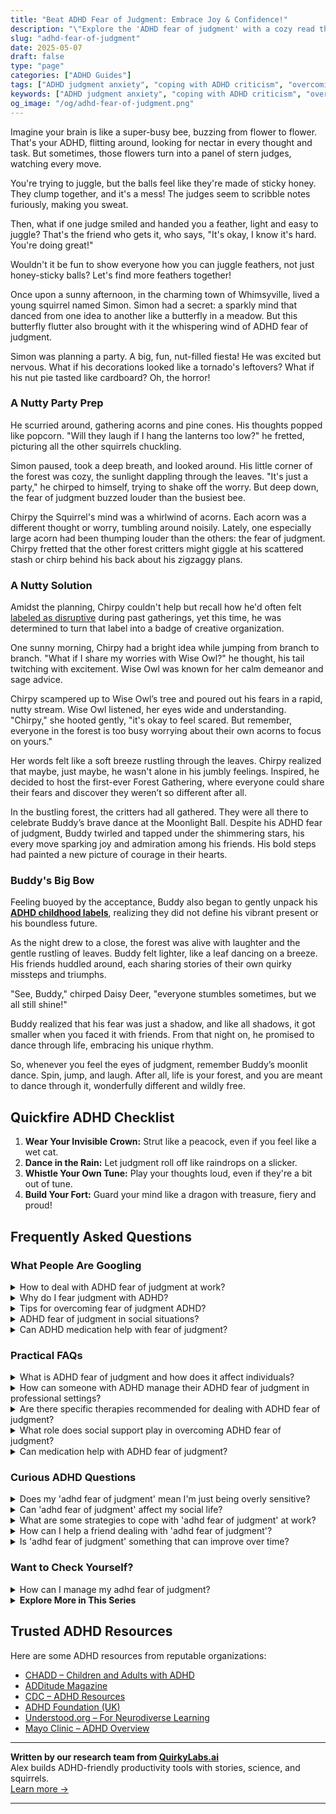 ```yaml
---
title: "Beat ADHD Fear of Judgment: Embrace Joy & Confidence!"
description: "\"Explore the 'ADHD fear of judgment' with a cozy read that feels like a warm hug! Dive into insights that make you feel seen and uplifted. Let’s juggle feathers together!\""
slug: "adhd-fear-of-judgment"
date: 2025-05-07
draft: false
type: "page"
categories: ["ADHD Guides"]
tags: ["ADHD judgment anxiety", "coping with ADHD criticism", "overcoming ADHD stigma", "ADHD social anxiety", "ADHD acceptance", "ADHD self-esteem", "ADHD supportive friendships"]
keywords: ["ADHD judgment anxiety", "coping with ADHD criticism", "overcoming ADHD stigma", "ADHD social anxiety", "ADHD acceptance", "ADHD self-esteem", "ADHD supportive friendships"]
og_image: "/og/adhd-fear-of-judgment.png"
---
```


Imagine your brain is like a super-busy bee, buzzing from flower to flower. That's your ADHD, flitting around, looking for nectar in every thought and task. But sometimes, those flowers turn into a panel of stern judges, watching every move.

You're trying to juggle, but the balls feel like they're made of sticky honey. They clump together, and it's a mess! The judges seem to scribble notes furiously, making you sweat.

Then, what if one judge smiled and handed you a feather, light and easy to juggle? That's the friend who gets it, who says, "It's okay, I know it's hard. You're doing great!"

Wouldn't it be fun to show everyone how you can juggle feathers, not just honey-sticky balls? Let's find more feathers together!

Once upon a sunny afternoon, in the charming town of Whimsyville, lived a young squirrel named Simon. Simon had a secret: a sparkly mind that danced from one idea to another like a butterfly in a meadow. But this butterfly flutter also brought with it the whispering wind of ADHD fear of judgment.

Simon was planning a party. A big, fun, nut-filled fiesta! He was excited but nervous. What if his decorations looked like a tornado's leftovers? What if his nut pie tasted like cardboard? Oh, the horror!

### A Nutty Party Prep

He scurried around, gathering acorns and pine cones. His thoughts popped like popcorn. "Will they laugh if I hang the lanterns too low?" he fretted, picturing all the other squirrels chuckling.

Simon paused, took a deep breath, and looked around. His little corner of the forest was cozy, the sunlight dappling through the leaves. "It's just a party," he chirped to himself, trying to shake off the worry. But deep down, the fear of judgment buzzed louder than the busiest bee.

Chirpy the Squirrel's mind was a whirlwind of acorns. Each acorn was a different thought or worry, tumbling around noisily. Lately, one especially large acorn had been thumping louder than the others: the fear of judgment. Chirpy fretted that the other forest critters might giggle at his scattered stash or chirp behind his back about his zigzaggy plans.

### A Nutty Solution

Amidst the planning, Chirpy couldn't help but recall how he'd often felt [labeled as disruptive](/pages/adhd-labeled-as-disruptive/) during past gatherings, yet this time, he was determined to turn that label into a badge of creative organization.

One sunny morning, Chirpy had a bright idea while jumping from branch to branch. "What if I share my worries with Wise Owl?" he thought, his tail twitching with excitement. Wise Owl was known for her calm demeanor and sage advice.

Chirpy scampered up to Wise Owl’s tree and poured out his fears in a rapid, nutty stream. Wise Owl listened, her eyes wide and understanding. "Chirpy," she hooted gently, "it's okay to feel scared. But remember, everyone in the forest is too busy worrying about their own acorns to focus on yours."

Her words felt like a soft breeze rustling through the leaves. Chirpy realized that maybe, just maybe, he wasn't alone in his jumbly feelings. Inspired, he decided to host the first-ever Forest Gathering, where everyone could share their fears and discover they weren’t so different after all.

In the bustling forest, the critters had all gathered. They were all there to celebrate Buddy’s brave dance at the Moonlight Ball. Despite his ADHD fear of judgment, Buddy twirled and tapped under the shimmering stars, his every move sparking joy and admiration among his friends. His bold steps had painted a new picture of courage in their hearts.

### Buddy's Big Bow

Feeling buoyed by the acceptance, Buddy also began to gently unpack his **[ADHD childhood labels](/pages/adhd-childhood-labels/)**, realizing they did not define his vibrant present or his boundless future.

As the night drew to a close, the forest was alive with laughter and the gentle rustling of leaves. Buddy felt lighter, like a leaf dancing on a breeze. His friends huddled around, each sharing stories of their own quirky missteps and triumphs.

"See, Buddy," chirped Daisy Deer, "everyone stumbles sometimes, but we all still shine!"

Buddy realized that his fear was just a shadow, and like all shadows, it got smaller when you faced it with friends. From that night on, he promised to dance through life, embracing his unique rhythm.

So, whenever you feel the eyes of judgment, remember Buddy’s moonlit dance. Spin, jump, and laugh. After all, life is your forest, and you are meant to dance through it, wonderfully different and wildly free.

## Quickfire ADHD Checklist

1. **Wear Your Invisible Crown:** Strut like a peacock, even if you feel like a wet cat.
2. **Dance in the Rain:** Let judgment roll off like raindrops on a slicker.
3. **Whistle Your Own Tune:** Play your thoughts loud, even if they're a bit out of tune.
4. **Build Your Fort:** Guard your mind like a dragon with treasure, fiery and proud!

## Frequently Asked Questions



### What People Are Googling

<details><summary>How to deal with ADHD fear of judgment at work?</summary><p>Absolutely, feeling judged at work, especially when you have ADHD, can really be tough. To ease this fear, start by acknowledging your feelings as completely valid and understandable. Consider having an open conversation with a trusted coworker or supervisor about your ADHD, focusing on how it affects you and the strategies you use to manage your tasks effectively. This can lead to greater understanding and support. Also, remember to celebrate your unique strengths and contributions, as these are what truly define your value at work.</p></details>
<details><summary>Why do I fear judgment with ADHD?</summary><p>It’s completely understandable to feel that way! Many people with ADHD worry about judgment because they might have experienced misunderstandings or criticisms about behaviors that are linked to ADHD traits, like forgetfulness or difficulty staying on task. Remember, ADHD involves differences in brain wiring that affect how you manage attention, impulsivity, and organization. It’s important to recognize that these feelings are valid, and you’re definitely not alone in this. Let’s focus on strategies that help build confidence and understanding, both within yourself and with others around you.</p></details>
<details><summary>Tips for overcoming fear of judgment ADHD?</summary><p>Absolutely, overcoming the fear of judgment, especially when you have ADHD, can indeed feel daunting, but remember, you're not alone in this. A great starting point is to acknowledge your feelings without harsh self-judgment — recognizing that everyone has their unique struggles helps put your fears into perspective. Try to surround yourself with supportive friends or groups who understand ADHD; this safe environment can boost your confidence and reduce feelings of being judged. Lastly, practicing self-compassion can be incredibly empowering, reminding you that it’s okay to be a work in progress.</p></details>
<details><summary>ADHD fear of judgment in social situations?</summary><p>Absolutely, feeling anxious about judgment in social settings is a common experience for many with ADHD. This worry often stems from past experiences of misunderstandings or not feeling in sync with others. Remember, it’s okay to feel this way, and you’re definitely not alone in these feelings. One gentle step could be to share small parts of your experiences with trusted friends or peers who might understand or relate. This can sometimes help ease the sense of isolation and build more authentic connections.</p></details>
<details><summary>Can ADHD medication help with fear of judgment?</summary><p>Absolutely, that's a great question! ADHD medication can indeed help with managing the fear of judgment. This type of worry often stems from difficulties in maintaining focus or impulsivity, which medication can help mitigate. By enhancing your ability to regulate attention and behavior, medication might make social situations feel more manageable and less intimidating. Always remember, it's perfectly okay to seek help and explore options that can make you feel more comfortable and confident in your interactions!</p></details>



### Practical FAQs

<details><summary>What is ADHD fear of judgment and how does it affect individuals?</summary><p>Absolutely, it's so important to understand this aspect of ADHD! The fear of judgment in individuals with ADHD can often stem from past experiences of criticism or misunderstanding about their actions and behaviors, which are influenced by their symptoms. This fear can lead to feelings of anxiety or reluctance in social interactions or new situations, where they might worry about being evaluated negatively. It’s like carrying a little backpack of worries that sometimes makes stepping into the world a bit more daunting. However, recognizing this fear and gently working through it with understanding and support can truly lighten that load.</p></details>
<details><summary>How can someone with ADHD manage their ADHD fear of judgment in professional settings?</summary><p>It's really common to feel a bit on edge about judgment, especially in professional settings where you want to put your best foot forward. A good starting point is to recognize and acknowledge these feelings without harsh self-criticism. Remember, everyone, ADHD or not, deals with some form of self-doubt or anxiety. You might find it helpful to confide in a trusted colleague or mentor who understands and supports your unique working style. They can offer not just reassurance but practical strategies that align with your strengths. Remember, your unique perspectives and energy are valuable assets to your team!</p></details>
<details><summary>Are there specific therapies recommended for dealing with ADHD fear of judgment?</summary><p>Absolutely, and it's wonderful that you're looking into this! Cognitive Behavioral Therapy (CBT) is highly recommended as it helps in identifying and altering the negative thought patterns associated with fear of judgment. Another supportive therapy is Acceptance and Commitment Therapy (ACT), which focuses on embracing your thoughts and feelings rather than fighting them, fostering a more compassionate self-view. Exploring these therapies with a professional can be a comforting and empowering experience, helping you navigate these feelings with lots of understanding and support.</p></details>
<details><summary>What role does social support play in overcoming ADHD fear of judgment?</summary><p>Social support plays a crucial and comforting role in managing the fear of judgment often associated with ADHD. When you have supportive friends, family, or peers who understand the challenges of ADHD, it creates a safe space for you to express yourself and make mistakes without harsh judgment. This kind of environment not only boosts your self-esteem but also encourages you to embrace your unique qualities and coping strategies. So, remember, having a supportive circle is like having a cozy, reassuring blanket that helps shield you from external criticisms and fosters personal growth and acceptance.</p></details>
<details><summary>Can medication help with ADHD fear of judgment?</summary><p>Absolutely, medication can be a helpful tool in managing some of the challenges associated with ADHD, including easing the fear of judgment. Medication often improves focus and reduces impulsivity, which might make social interactions feel less daunting and more manageable. This can indirectly boost your confidence and reduce worries about being judged negatively by others. Remember, it's also important to pair medication with strategies like therapy or coaching to comprehensively address emotional concerns.</p></details>



### Curious ADHD Questions

<details><summary>Does my 'adhd fear of judgment' mean I'm just being overly sensitive?</summary><p>Not at all! Feeling a heightened fear of judgment is actually pretty common among folks with ADHD. This often stems from past experiences of being misunderstood or criticized for ADHD-related traits, like forgetfulness or time management struggles. It's important to recognize this as a valid emotional response, not just oversensitivity. Being aware of this fear can be the first step towards managing its impact on your life. Remember, you're not alone in feeling this way, and it's okay to seek support from those who understand your journey.</p></details>
<details><summary>Can 'adhd fear of judgment' affect my social life?</summary><p>Absolutely, feeling a fear of judgment can really influence your social interactions, and it's a common experience for many with ADHD. This fear might make you hesitant to join in on conversations or participate in group activities, worrying about how others perceive you. Remember, it's okay to feel this way, and you're definitely not alone. A good step might be to share your feelings with friends who understand, or even seek out a supportive group where you can connect with others who relate to what you're going through!</p></details>
<details><summary>What are some strategies to cope with 'adhd fear of judgment' at work?</summary><p>Feeling judged at work can truly amplify anxiety, but remember, you're not alone in feeling this way! A good strategy is to build a small support network at work — just one or two trusted colleagues with whom you can share feelings and get reassurances. It’s also helpful to keep a record of your accomplishments and positive feedback, which you can refer back to during moments of doubt. Lastly, practicing assertiveness can empower you to communicate your needs and boundaries clearly, reducing the fear of misunderstanding and judgment. Keep your chin up; you've got this!</p></details>
<details><summary>How can I help a friend dealing with 'adhd fear of judgment'?</summary><p>Absolutely, it's wonderful that you want to support your friend! A cozy start is to make sure they feel heard and understood without immediate judgment or unsolicited advice. You can gently encourage open conversations where they can express their feelings and fears, acknowledging their concerns with empathy and patience. Sharing a supportive space where they feel safe can significantly alleviate their fear of judgment. And remember, a little reassurance that you appreciate them just as they are can go a long way!</p></details>
<details><summary>Is 'adhd fear of judgment' something that can improve over time?</summary><p>Absolutely, the fear of judgment associated with ADHD can definitely improve over time! It's really common to feel this way, especially since ADHD can sometimes make things like organization, focus, or remembering details a bit trickier. With the right strategies and support, however, you can learn to manage these feelings more effectively. Remember, everyone progresses at their own pace, so be kind to yourself through the journey and celebrate the small victories along the way!</p></details>



### Want to Check Yourself?

<details><summary>How can I manage my adhd fear of judgment?</summary><p>Absolutely, facing the fear of judgment can feel daunting, but remember, you're not alone in this. A comforting first step is to share your feelings with trusted friends or a support group who understand ADHD. They can offer not just understanding but also personal insights and strategies that have worked for them. Additionally, consider working with a therapist or coach who specializes in ADHD to build coping strategies that are personalized for you. This way, you're not just tackling your fears, but you're doing so with a supportive team by your side.</p></details>

<script type="application/ld+json">
{
  "@context": "https://schema.org",
  "@type": "FAQPage",
  "mainEntity": [
    {
      "@type": "Question",
      "name": "How to deal with ADHD fear of judgment at work?",
      "acceptedAnswer": {
        "@type": "Answer",
        "text": "Absolutely, feeling judged at work, especially when you have ADHD, can really be tough. To ease this fear, start by acknowledging your feelings as completely valid and understandable. Consider having an open conversation with a trusted coworker or supervisor about your ADHD, focusing on how it affects you and the strategies you use to manage your tasks effectively. This can lead to greater understanding and support. Also, remember to celebrate your unique strengths and contributions, as these are what truly define your value at work."
      }
    },
    {
      "@type": "Question",
      "name": "Why do I fear judgment with ADHD?",
      "acceptedAnswer": {
        "@type": "Answer",
        "text": "It\u2019s completely understandable to feel that way! Many people with ADHD worry about judgment because they might have experienced misunderstandings or criticisms about behaviors that are linked to ADHD traits, like forgetfulness or difficulty staying on task. Remember, ADHD involves differences in brain wiring that affect how you manage attention, impulsivity, and organization. It\u2019s important to recognize that these feelings are valid, and you\u2019re definitely not alone in this. Let\u2019s focus on strategies that help build confidence and understanding, both within yourself and with others around you."
      }
    },
    {
      "@type": "Question",
      "name": "Tips for overcoming fear of judgment ADHD?",
      "acceptedAnswer": {
        "@type": "Answer",
        "text": "Absolutely, overcoming the fear of judgment, especially when you have ADHD, can indeed feel daunting, but remember, you're not alone in this. A great starting point is to acknowledge your feelings without harsh self-judgment \u2014 recognizing that everyone has their unique struggles helps put your fears into perspective. Try to surround yourself with supportive friends or groups who understand ADHD; this safe environment can boost your confidence and reduce feelings of being judged. Lastly, practicing self-compassion can be incredibly empowering, reminding you that it\u2019s okay to be a work in progress."
      }
    },
    {
      "@type": "Question",
      "name": "ADHD fear of judgment in social situations?",
      "acceptedAnswer": {
        "@type": "Answer",
        "text": "Absolutely, feeling anxious about judgment in social settings is a common experience for many with ADHD. This worry often stems from past experiences of misunderstandings or not feeling in sync with others. Remember, it\u2019s okay to feel this way, and you\u2019re definitely not alone in these feelings. One gentle step could be to share small parts of your experiences with trusted friends or peers who might understand or relate. This can sometimes help ease the sense of isolation and build more authentic connections."
      }
    },
    {
      "@type": "Question",
      "name": "Can ADHD medication help with fear of judgment?",
      "acceptedAnswer": {
        "@type": "Answer",
        "text": "Absolutely, that's a great question! ADHD medication can indeed help with managing the fear of judgment. This type of worry often stems from difficulties in maintaining focus or impulsivity, which medication can help mitigate. By enhancing your ability to regulate attention and behavior, medication might make social situations feel more manageable and less intimidating. Always remember, it's perfectly okay to seek help and explore options that can make you feel more comfortable and confident in your interactions!"
      }
    }
  ]
}
</script>
<script type="application/ld+json">
{
  "@context": "https://schema.org",
  "@type": "Article",
  "author": {
    "@type": "Person",
    "name": "QuirkyLabs",
    "url": "https://quirkylabs.ai/about"
  },
  "headline": "\"Beat ADHD Fear of Judgment: Embrace Joy & Confidence!\"",
  "mainEntityOfPage": "https://blog.quirkylabs.ai/pages/adhd-fear-of-judgment/",
  "datePublished": "2025-05-07"
}
</script>
<script type="application/ld+json">
{
  "@context": "https://schema.org",
  "@type": "BreadcrumbList",
  "itemListElement": [
    {
      "@type": "ListItem",
      "position": 1,
      "name": "Home",
      "item": "https://quirkylabs.ai/"
    },
    {
      "@type": "ListItem",
      "position": 2,
      "name": "Blog",
      "item": "https://blog.quirkylabs.ai/"
    },
    {
      "@type": "ListItem",
      "position": 3,
      "name": "\"Beat ADHD Fear of Judgment: Embrace Joy & Confidence!\"",
      "item": "https://blog.quirkylabs.ai/pages/adhd-fear-of-judgment/"
    }
  ]
}
</script>

<details>
<summary><strong>Explore More in This Series</strong></summary>

- [Adhd Silent Struggles](/pages/adhd-silent-struggles/)
- [Adhd Internalized Ableism](/pages/adhd-internalized-ableism/)
- [Adhd Trauma From Teachers](/pages/adhd-trauma-from-teachers/)
- [Adhd Feel Lazy](/pages/adhd-feel-lazy/)
- [Adhd Failure Identity](/pages/adhd-failure-identity/)
- [Adhd Carrying School Shame](/pages/adhd-carrying-school-shame/)
- [Adhd Fear Of Looking Dumb](/pages/adhd-fear-of-looking-dumb/)
- [Adhd Afraid Of Being Seen](/pages/adhd-afraid-of-being-seen/)
</details>



## Trusted ADHD Resources

Here are some ADHD resources from reputable organizations:

- [CHADD – Children and Adults with ADHD](https://chadd.org)
- [ADDitude Magazine](https://www.additudemag.com)
- [CDC – ADHD Resources](https://www.cdc.gov/ncbddd/adhd)
- [ADHD Foundation (UK)](https://www.adhdfoundation.org.uk)
- [Understood.org – For Neurodiverse Learning](https://www.understood.org)
- [Mayo Clinic – ADHD Overview](https://www.mayoclinic.org/diseases-conditions/adhd)


---

**Written by our research team from [QuirkyLabs.ai](https://quirkylabs.ai)**  
Alex builds ADHD-friendly productivity tools with stories, science, and squirrels.  
[Learn more →](https://quirkylabs.ai)

---